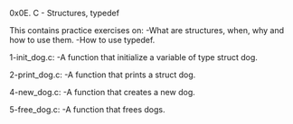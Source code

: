0x0E. C - Structures, typedef

This contains practice exercises on: -What are structures, when, why and how to use them. -How to use typedef.


1-init_dog.c: -A function that initialize a variable of type struct dog.


2-print_dog.c: -A function that prints a struct dog.


4-new_dog.c: -A function that creates a new dog.


5-free_dog.c: -A function that frees dogs.
